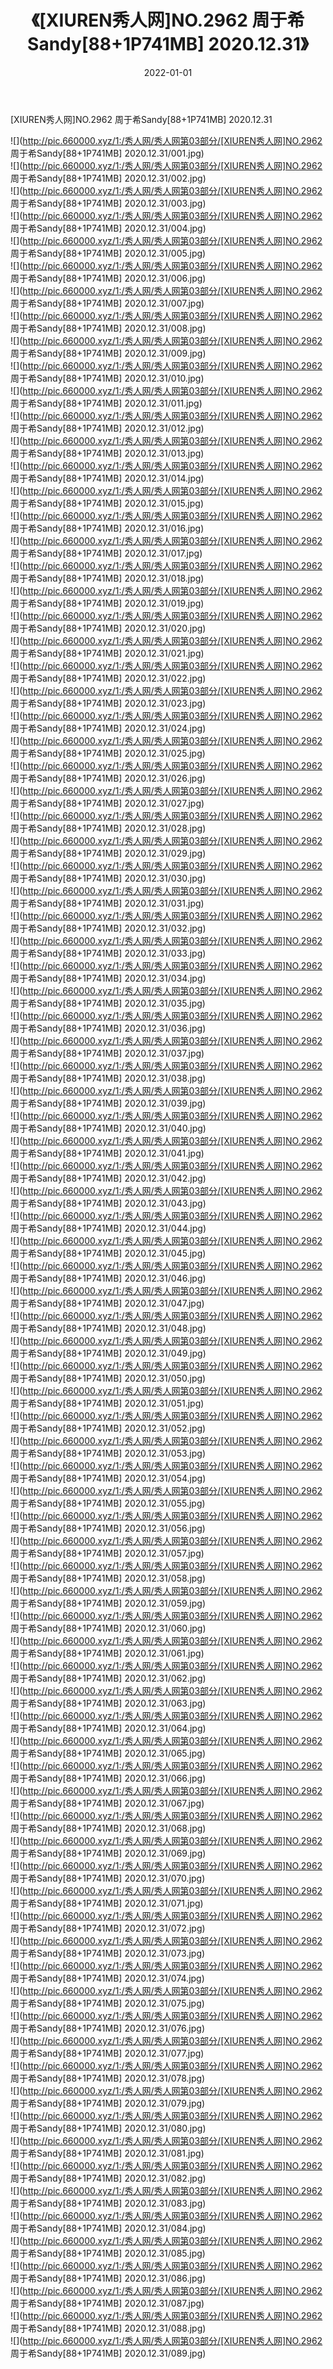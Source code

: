 ﻿---
layout: post
title:  《[XIUREN秀人网]NO.2962 周于希Sandy[88+1P741MB] 2020.12.31》
date:   2022-01-01
img: http://pic.660000.xyz/1:/秀人网/秀人网第03部分/[XIUREN秀人网]NO.2962 周于希Sandy[88+1P741MB] 2020.12.31/000.jpg
categories: [美女, 清纯, 唯美]
---

[XIUREN秀人网]NO.2962 周于希Sandy[88+1P741MB] 2020.12.31

 ![](http://pic.660000.xyz/1:/秀人网/秀人网第03部分/[XIUREN秀人网]NO.2962 周于希Sandy[88+1P741MB] 2020.12.31/001.jpg) <br>![](http://pic.660000.xyz/1:/秀人网/秀人网第03部分/[XIUREN秀人网]NO.2962 周于希Sandy[88+1P741MB] 2020.12.31/002.jpg) <br>![](http://pic.660000.xyz/1:/秀人网/秀人网第03部分/[XIUREN秀人网]NO.2962 周于希Sandy[88+1P741MB] 2020.12.31/003.jpg) <br>![](http://pic.660000.xyz/1:/秀人网/秀人网第03部分/[XIUREN秀人网]NO.2962 周于希Sandy[88+1P741MB] 2020.12.31/004.jpg) <br>![](http://pic.660000.xyz/1:/秀人网/秀人网第03部分/[XIUREN秀人网]NO.2962 周于希Sandy[88+1P741MB] 2020.12.31/005.jpg) <br>![](http://pic.660000.xyz/1:/秀人网/秀人网第03部分/[XIUREN秀人网]NO.2962 周于希Sandy[88+1P741MB] 2020.12.31/006.jpg) <br>![](http://pic.660000.xyz/1:/秀人网/秀人网第03部分/[XIUREN秀人网]NO.2962 周于希Sandy[88+1P741MB] 2020.12.31/007.jpg) <br>![](http://pic.660000.xyz/1:/秀人网/秀人网第03部分/[XIUREN秀人网]NO.2962 周于希Sandy[88+1P741MB] 2020.12.31/008.jpg) <br>![](http://pic.660000.xyz/1:/秀人网/秀人网第03部分/[XIUREN秀人网]NO.2962 周于希Sandy[88+1P741MB] 2020.12.31/009.jpg) <br>![](http://pic.660000.xyz/1:/秀人网/秀人网第03部分/[XIUREN秀人网]NO.2962 周于希Sandy[88+1P741MB] 2020.12.31/010.jpg) <br>![](http://pic.660000.xyz/1:/秀人网/秀人网第03部分/[XIUREN秀人网]NO.2962 周于希Sandy[88+1P741MB] 2020.12.31/011.jpg) <br>![](http://pic.660000.xyz/1:/秀人网/秀人网第03部分/[XIUREN秀人网]NO.2962 周于希Sandy[88+1P741MB] 2020.12.31/012.jpg) <br>![](http://pic.660000.xyz/1:/秀人网/秀人网第03部分/[XIUREN秀人网]NO.2962 周于希Sandy[88+1P741MB] 2020.12.31/013.jpg) <br>![](http://pic.660000.xyz/1:/秀人网/秀人网第03部分/[XIUREN秀人网]NO.2962 周于希Sandy[88+1P741MB] 2020.12.31/014.jpg) <br>![](http://pic.660000.xyz/1:/秀人网/秀人网第03部分/[XIUREN秀人网]NO.2962 周于希Sandy[88+1P741MB] 2020.12.31/015.jpg) <br>![](http://pic.660000.xyz/1:/秀人网/秀人网第03部分/[XIUREN秀人网]NO.2962 周于希Sandy[88+1P741MB] 2020.12.31/016.jpg) <br>![](http://pic.660000.xyz/1:/秀人网/秀人网第03部分/[XIUREN秀人网]NO.2962 周于希Sandy[88+1P741MB] 2020.12.31/017.jpg) <br>![](http://pic.660000.xyz/1:/秀人网/秀人网第03部分/[XIUREN秀人网]NO.2962 周于希Sandy[88+1P741MB] 2020.12.31/018.jpg) <br>![](http://pic.660000.xyz/1:/秀人网/秀人网第03部分/[XIUREN秀人网]NO.2962 周于希Sandy[88+1P741MB] 2020.12.31/019.jpg) <br>![](http://pic.660000.xyz/1:/秀人网/秀人网第03部分/[XIUREN秀人网]NO.2962 周于希Sandy[88+1P741MB] 2020.12.31/020.jpg) <br>![](http://pic.660000.xyz/1:/秀人网/秀人网第03部分/[XIUREN秀人网]NO.2962 周于希Sandy[88+1P741MB] 2020.12.31/021.jpg) <br>![](http://pic.660000.xyz/1:/秀人网/秀人网第03部分/[XIUREN秀人网]NO.2962 周于希Sandy[88+1P741MB] 2020.12.31/022.jpg) <br>![](http://pic.660000.xyz/1:/秀人网/秀人网第03部分/[XIUREN秀人网]NO.2962 周于希Sandy[88+1P741MB] 2020.12.31/023.jpg) <br>![](http://pic.660000.xyz/1:/秀人网/秀人网第03部分/[XIUREN秀人网]NO.2962 周于希Sandy[88+1P741MB] 2020.12.31/024.jpg) <br>![](http://pic.660000.xyz/1:/秀人网/秀人网第03部分/[XIUREN秀人网]NO.2962 周于希Sandy[88+1P741MB] 2020.12.31/025.jpg) <br>![](http://pic.660000.xyz/1:/秀人网/秀人网第03部分/[XIUREN秀人网]NO.2962 周于希Sandy[88+1P741MB] 2020.12.31/026.jpg) <br>![](http://pic.660000.xyz/1:/秀人网/秀人网第03部分/[XIUREN秀人网]NO.2962 周于希Sandy[88+1P741MB] 2020.12.31/027.jpg) <br>![](http://pic.660000.xyz/1:/秀人网/秀人网第03部分/[XIUREN秀人网]NO.2962 周于希Sandy[88+1P741MB] 2020.12.31/028.jpg) <br>![](http://pic.660000.xyz/1:/秀人网/秀人网第03部分/[XIUREN秀人网]NO.2962 周于希Sandy[88+1P741MB] 2020.12.31/029.jpg) <br>![](http://pic.660000.xyz/1:/秀人网/秀人网第03部分/[XIUREN秀人网]NO.2962 周于希Sandy[88+1P741MB] 2020.12.31/030.jpg) <br>![](http://pic.660000.xyz/1:/秀人网/秀人网第03部分/[XIUREN秀人网]NO.2962 周于希Sandy[88+1P741MB] 2020.12.31/031.jpg) <br>![](http://pic.660000.xyz/1:/秀人网/秀人网第03部分/[XIUREN秀人网]NO.2962 周于希Sandy[88+1P741MB] 2020.12.31/032.jpg) <br>![](http://pic.660000.xyz/1:/秀人网/秀人网第03部分/[XIUREN秀人网]NO.2962 周于希Sandy[88+1P741MB] 2020.12.31/033.jpg) <br>![](http://pic.660000.xyz/1:/秀人网/秀人网第03部分/[XIUREN秀人网]NO.2962 周于希Sandy[88+1P741MB] 2020.12.31/034.jpg) <br>![](http://pic.660000.xyz/1:/秀人网/秀人网第03部分/[XIUREN秀人网]NO.2962 周于希Sandy[88+1P741MB] 2020.12.31/035.jpg) <br>![](http://pic.660000.xyz/1:/秀人网/秀人网第03部分/[XIUREN秀人网]NO.2962 周于希Sandy[88+1P741MB] 2020.12.31/036.jpg) <br>![](http://pic.660000.xyz/1:/秀人网/秀人网第03部分/[XIUREN秀人网]NO.2962 周于希Sandy[88+1P741MB] 2020.12.31/037.jpg) <br>![](http://pic.660000.xyz/1:/秀人网/秀人网第03部分/[XIUREN秀人网]NO.2962 周于希Sandy[88+1P741MB] 2020.12.31/038.jpg) <br>![](http://pic.660000.xyz/1:/秀人网/秀人网第03部分/[XIUREN秀人网]NO.2962 周于希Sandy[88+1P741MB] 2020.12.31/039.jpg) <br>![](http://pic.660000.xyz/1:/秀人网/秀人网第03部分/[XIUREN秀人网]NO.2962 周于希Sandy[88+1P741MB] 2020.12.31/040.jpg) <br>![](http://pic.660000.xyz/1:/秀人网/秀人网第03部分/[XIUREN秀人网]NO.2962 周于希Sandy[88+1P741MB] 2020.12.31/041.jpg) <br>![](http://pic.660000.xyz/1:/秀人网/秀人网第03部分/[XIUREN秀人网]NO.2962 周于希Sandy[88+1P741MB] 2020.12.31/042.jpg) <br>![](http://pic.660000.xyz/1:/秀人网/秀人网第03部分/[XIUREN秀人网]NO.2962 周于希Sandy[88+1P741MB] 2020.12.31/043.jpg) <br>![](http://pic.660000.xyz/1:/秀人网/秀人网第03部分/[XIUREN秀人网]NO.2962 周于希Sandy[88+1P741MB] 2020.12.31/044.jpg) <br>![](http://pic.660000.xyz/1:/秀人网/秀人网第03部分/[XIUREN秀人网]NO.2962 周于希Sandy[88+1P741MB] 2020.12.31/045.jpg) <br>![](http://pic.660000.xyz/1:/秀人网/秀人网第03部分/[XIUREN秀人网]NO.2962 周于希Sandy[88+1P741MB] 2020.12.31/046.jpg) <br>![](http://pic.660000.xyz/1:/秀人网/秀人网第03部分/[XIUREN秀人网]NO.2962 周于希Sandy[88+1P741MB] 2020.12.31/047.jpg) <br>![](http://pic.660000.xyz/1:/秀人网/秀人网第03部分/[XIUREN秀人网]NO.2962 周于希Sandy[88+1P741MB] 2020.12.31/048.jpg) <br>![](http://pic.660000.xyz/1:/秀人网/秀人网第03部分/[XIUREN秀人网]NO.2962 周于希Sandy[88+1P741MB] 2020.12.31/049.jpg) <br>![](http://pic.660000.xyz/1:/秀人网/秀人网第03部分/[XIUREN秀人网]NO.2962 周于希Sandy[88+1P741MB] 2020.12.31/050.jpg) <br>![](http://pic.660000.xyz/1:/秀人网/秀人网第03部分/[XIUREN秀人网]NO.2962 周于希Sandy[88+1P741MB] 2020.12.31/051.jpg) <br>![](http://pic.660000.xyz/1:/秀人网/秀人网第03部分/[XIUREN秀人网]NO.2962 周于希Sandy[88+1P741MB] 2020.12.31/052.jpg) <br>![](http://pic.660000.xyz/1:/秀人网/秀人网第03部分/[XIUREN秀人网]NO.2962 周于希Sandy[88+1P741MB] 2020.12.31/053.jpg) <br>![](http://pic.660000.xyz/1:/秀人网/秀人网第03部分/[XIUREN秀人网]NO.2962 周于希Sandy[88+1P741MB] 2020.12.31/054.jpg) <br>![](http://pic.660000.xyz/1:/秀人网/秀人网第03部分/[XIUREN秀人网]NO.2962 周于希Sandy[88+1P741MB] 2020.12.31/055.jpg) <br>![](http://pic.660000.xyz/1:/秀人网/秀人网第03部分/[XIUREN秀人网]NO.2962 周于希Sandy[88+1P741MB] 2020.12.31/056.jpg) <br>![](http://pic.660000.xyz/1:/秀人网/秀人网第03部分/[XIUREN秀人网]NO.2962 周于希Sandy[88+1P741MB] 2020.12.31/057.jpg) <br>![](http://pic.660000.xyz/1:/秀人网/秀人网第03部分/[XIUREN秀人网]NO.2962 周于希Sandy[88+1P741MB] 2020.12.31/058.jpg) <br>![](http://pic.660000.xyz/1:/秀人网/秀人网第03部分/[XIUREN秀人网]NO.2962 周于希Sandy[88+1P741MB] 2020.12.31/059.jpg) <br>![](http://pic.660000.xyz/1:/秀人网/秀人网第03部分/[XIUREN秀人网]NO.2962 周于希Sandy[88+1P741MB] 2020.12.31/060.jpg) <br>![](http://pic.660000.xyz/1:/秀人网/秀人网第03部分/[XIUREN秀人网]NO.2962 周于希Sandy[88+1P741MB] 2020.12.31/061.jpg) <br>![](http://pic.660000.xyz/1:/秀人网/秀人网第03部分/[XIUREN秀人网]NO.2962 周于希Sandy[88+1P741MB] 2020.12.31/062.jpg) <br>![](http://pic.660000.xyz/1:/秀人网/秀人网第03部分/[XIUREN秀人网]NO.2962 周于希Sandy[88+1P741MB] 2020.12.31/063.jpg) <br>![](http://pic.660000.xyz/1:/秀人网/秀人网第03部分/[XIUREN秀人网]NO.2962 周于希Sandy[88+1P741MB] 2020.12.31/064.jpg) <br>![](http://pic.660000.xyz/1:/秀人网/秀人网第03部分/[XIUREN秀人网]NO.2962 周于希Sandy[88+1P741MB] 2020.12.31/065.jpg) <br>![](http://pic.660000.xyz/1:/秀人网/秀人网第03部分/[XIUREN秀人网]NO.2962 周于希Sandy[88+1P741MB] 2020.12.31/066.jpg) <br>![](http://pic.660000.xyz/1:/秀人网/秀人网第03部分/[XIUREN秀人网]NO.2962 周于希Sandy[88+1P741MB] 2020.12.31/067.jpg) <br>![](http://pic.660000.xyz/1:/秀人网/秀人网第03部分/[XIUREN秀人网]NO.2962 周于希Sandy[88+1P741MB] 2020.12.31/068.jpg) <br>![](http://pic.660000.xyz/1:/秀人网/秀人网第03部分/[XIUREN秀人网]NO.2962 周于希Sandy[88+1P741MB] 2020.12.31/069.jpg) <br>![](http://pic.660000.xyz/1:/秀人网/秀人网第03部分/[XIUREN秀人网]NO.2962 周于希Sandy[88+1P741MB] 2020.12.31/070.jpg) <br>![](http://pic.660000.xyz/1:/秀人网/秀人网第03部分/[XIUREN秀人网]NO.2962 周于希Sandy[88+1P741MB] 2020.12.31/071.jpg) <br>![](http://pic.660000.xyz/1:/秀人网/秀人网第03部分/[XIUREN秀人网]NO.2962 周于希Sandy[88+1P741MB] 2020.12.31/072.jpg) <br>![](http://pic.660000.xyz/1:/秀人网/秀人网第03部分/[XIUREN秀人网]NO.2962 周于希Sandy[88+1P741MB] 2020.12.31/073.jpg) <br>![](http://pic.660000.xyz/1:/秀人网/秀人网第03部分/[XIUREN秀人网]NO.2962 周于希Sandy[88+1P741MB] 2020.12.31/074.jpg) <br>![](http://pic.660000.xyz/1:/秀人网/秀人网第03部分/[XIUREN秀人网]NO.2962 周于希Sandy[88+1P741MB] 2020.12.31/075.jpg) <br>![](http://pic.660000.xyz/1:/秀人网/秀人网第03部分/[XIUREN秀人网]NO.2962 周于希Sandy[88+1P741MB] 2020.12.31/076.jpg) <br>![](http://pic.660000.xyz/1:/秀人网/秀人网第03部分/[XIUREN秀人网]NO.2962 周于希Sandy[88+1P741MB] 2020.12.31/077.jpg) <br>![](http://pic.660000.xyz/1:/秀人网/秀人网第03部分/[XIUREN秀人网]NO.2962 周于希Sandy[88+1P741MB] 2020.12.31/078.jpg) <br>![](http://pic.660000.xyz/1:/秀人网/秀人网第03部分/[XIUREN秀人网]NO.2962 周于希Sandy[88+1P741MB] 2020.12.31/079.jpg) <br>![](http://pic.660000.xyz/1:/秀人网/秀人网第03部分/[XIUREN秀人网]NO.2962 周于希Sandy[88+1P741MB] 2020.12.31/080.jpg) <br>![](http://pic.660000.xyz/1:/秀人网/秀人网第03部分/[XIUREN秀人网]NO.2962 周于希Sandy[88+1P741MB] 2020.12.31/081.jpg) <br>![](http://pic.660000.xyz/1:/秀人网/秀人网第03部分/[XIUREN秀人网]NO.2962 周于希Sandy[88+1P741MB] 2020.12.31/082.jpg) <br>![](http://pic.660000.xyz/1:/秀人网/秀人网第03部分/[XIUREN秀人网]NO.2962 周于希Sandy[88+1P741MB] 2020.12.31/083.jpg) <br>![](http://pic.660000.xyz/1:/秀人网/秀人网第03部分/[XIUREN秀人网]NO.2962 周于希Sandy[88+1P741MB] 2020.12.31/084.jpg) <br>![](http://pic.660000.xyz/1:/秀人网/秀人网第03部分/[XIUREN秀人网]NO.2962 周于希Sandy[88+1P741MB] 2020.12.31/085.jpg) <br>![](http://pic.660000.xyz/1:/秀人网/秀人网第03部分/[XIUREN秀人网]NO.2962 周于希Sandy[88+1P741MB] 2020.12.31/086.jpg) <br>![](http://pic.660000.xyz/1:/秀人网/秀人网第03部分/[XIUREN秀人网]NO.2962 周于希Sandy[88+1P741MB] 2020.12.31/087.jpg) <br>![](http://pic.660000.xyz/1:/秀人网/秀人网第03部分/[XIUREN秀人网]NO.2962 周于希Sandy[88+1P741MB] 2020.12.31/088.jpg) <br>![](http://pic.660000.xyz/1:/秀人网/秀人网第03部分/[XIUREN秀人网]NO.2962 周于希Sandy[88+1P741MB] 2020.12.31/089.jpg) <br>